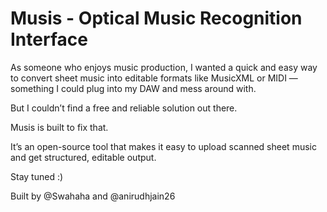 # Musis - Optical Music Recognition Interface

As someone who enjoys music production, I wanted a quick and easy way to convert sheet music into editable formats like MusicXML or MIDI — something I could plug into my DAW and mess around with. 

But I couldn’t find a free and reliable solution out there.

Musis is built to fix that.

It’s an open-source tool that makes it easy to upload scanned sheet music and get structured, editable output.

Stay tuned :)

Built by @Swahaha and @anirudhjain26
